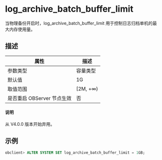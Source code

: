 log_archive_batch_buffer_limit 
===================================================

当物理备份开启时，log_archive_batch_buffer_limit 用于控制日志归档单机的最大内存使用量。

描述 
-----------------------



|        属性        |    描述     |
|------------------|-----------|
| 参数类型             | 容量类型      |
| 默认值              | 1G        |
| 取值范围             | \[2M, +∞) |
| 是否重启 OBServer 节点生效 | 否         |

<main id="notice" type='explain'>
  <h4>说明</h4>
  <p>从 V4.0.0 版本开始弃用。</p>
</main>


示例 
-----------------------

```sql
obclient> ALTER SYSTEM SET log_archive_batch_buffer_limit = 1GB;
```


